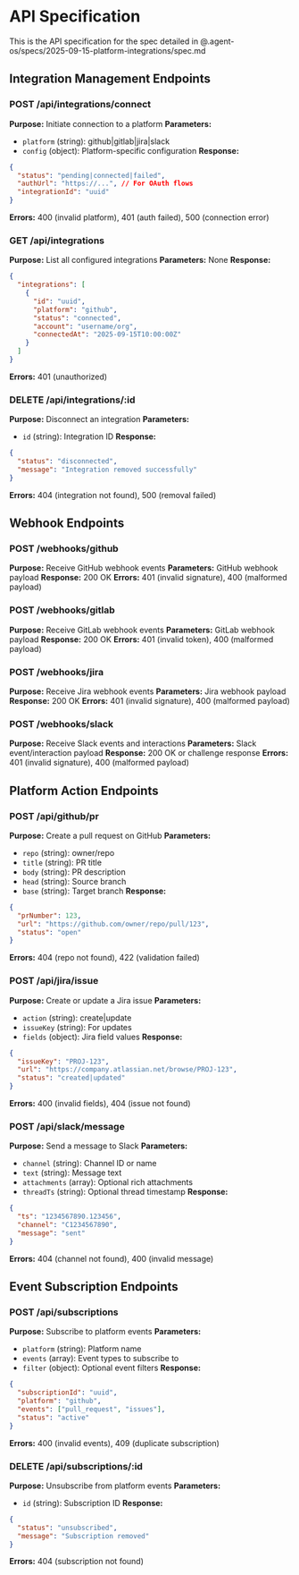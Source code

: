 # API Specification

This is the API specification for the spec detailed in @.agent-os/specs/2025-09-15-platform-integrations/spec.md

## Integration Management Endpoints

### POST /api/integrations/connect
**Purpose:** Initiate connection to a platform
**Parameters:**
- `platform` (string): github|gitlab|jira|slack
- `config` (object): Platform-specific configuration
**Response:**
```json
{
  "status": "pending|connected|failed",
  "authUrl": "https://...", // For OAuth flows
  "integrationId": "uuid"
}
```
**Errors:** 400 (invalid platform), 401 (auth failed), 500 (connection error)

### GET /api/integrations
**Purpose:** List all configured integrations
**Parameters:** None
**Response:**
```json
{
  "integrations": [
    {
      "id": "uuid",
      "platform": "github",
      "status": "connected",
      "account": "username/org",
      "connectedAt": "2025-09-15T10:00:00Z"
    }
  ]
}
```
**Errors:** 401 (unauthorized)

### DELETE /api/integrations/:id
**Purpose:** Disconnect an integration
**Parameters:**
- `id` (string): Integration ID
**Response:**
```json
{
  "status": "disconnected",
  "message": "Integration removed successfully"
}
```
**Errors:** 404 (integration not found), 500 (removal failed)

## Webhook Endpoints

### POST /webhooks/github
**Purpose:** Receive GitHub webhook events
**Parameters:** GitHub webhook payload
**Response:** 200 OK
**Errors:** 401 (invalid signature), 400 (malformed payload)

### POST /webhooks/gitlab
**Purpose:** Receive GitLab webhook events
**Parameters:** GitLab webhook payload
**Response:** 200 OK
**Errors:** 401 (invalid token), 400 (malformed payload)

### POST /webhooks/jira
**Purpose:** Receive Jira webhook events
**Parameters:** Jira webhook payload
**Response:** 200 OK
**Errors:** 401 (invalid signature), 400 (malformed payload)

### POST /webhooks/slack
**Purpose:** Receive Slack events and interactions
**Parameters:** Slack event/interaction payload
**Response:** 200 OK or challenge response
**Errors:** 401 (invalid signature), 400 (malformed payload)

## Platform Action Endpoints

### POST /api/github/pr
**Purpose:** Create a pull request on GitHub
**Parameters:**
- `repo` (string): owner/repo
- `title` (string): PR title
- `body` (string): PR description
- `head` (string): Source branch
- `base` (string): Target branch
**Response:**
```json
{
  "prNumber": 123,
  "url": "https://github.com/owner/repo/pull/123",
  "status": "open"
}
```
**Errors:** 404 (repo not found), 422 (validation failed)

### POST /api/jira/issue
**Purpose:** Create or update a Jira issue
**Parameters:**
- `action` (string): create|update
- `issueKey` (string): For updates
- `fields` (object): Jira field values
**Response:**
```json
{
  "issueKey": "PROJ-123",
  "url": "https://company.atlassian.net/browse/PROJ-123",
  "status": "created|updated"
}
```
**Errors:** 400 (invalid fields), 404 (issue not found)

### POST /api/slack/message
**Purpose:** Send a message to Slack
**Parameters:**
- `channel` (string): Channel ID or name
- `text` (string): Message text
- `attachments` (array): Optional rich attachments
- `threadTs` (string): Optional thread timestamp
**Response:**
```json
{
  "ts": "1234567890.123456",
  "channel": "C1234567890",
  "message": "sent"
}
```
**Errors:** 404 (channel not found), 400 (invalid message)

## Event Subscription Endpoints

### POST /api/subscriptions
**Purpose:** Subscribe to platform events
**Parameters:**
- `platform` (string): Platform name
- `events` (array): Event types to subscribe to
- `filter` (object): Optional event filters
**Response:**
```json
{
  "subscriptionId": "uuid",
  "platform": "github",
  "events": ["pull_request", "issues"],
  "status": "active"
}
```
**Errors:** 400 (invalid events), 409 (duplicate subscription)

### DELETE /api/subscriptions/:id
**Purpose:** Unsubscribe from platform events
**Parameters:**
- `id` (string): Subscription ID
**Response:**
```json
{
  "status": "unsubscribed",
  "message": "Subscription removed"
}
```
**Errors:** 404 (subscription not found)